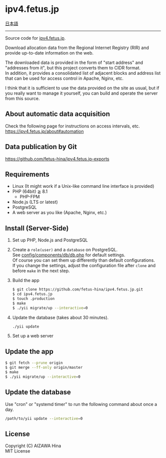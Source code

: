 # ipv4.fetus.jp

[日本語](README.md)

---

Source code for [ipv4.fetus.jp](https://ipv4.fetus.jp/).

Download allocation data from the Regional Internet Registry (RIR) and provide up-to-date
information on the web.

The downloaded data is provided in the form of "start address" and "addresses from it", but this
project converts them to CIDR format.<br>
In addition, it provides a consolidated list of adjacent blocks and address list that can be used
for access control in Apache, Nginx, etc.

I think that it is sufficient to use the data provided on the site as usual, but if you really want
to manage it yourself, you can build and operate the server from this source.



## About automatic data acquisition

Check the following page for instructions on access intervals, etc.<br>
https://ipv4.fetus.jp/about#automation


## Data publication by Git

https://github.com/fetus-hina/ipv4.fetus.jp-exports


## Requirements

- Linux (It might work if a Unix-like command line interface is provided)
- PHP (64bit) ≧ 8.1
  - PHP-FPM
- Node.js (LTS or latest)
- PostgreSQL
- A web server as you like (Apache, Nginx, etc.)


## Install (Server-Side)

1. Set up PHP, Node.js and PostgreSQL

2. Create a `role(user)` and a `database` on PostgreSQL.<br>
   See [config/components/db/db.php](https://github.com/fetus-hina/ipv4.fetus.jp/blob/master/config/components/db/db.php) for default settings.<br>
   Of course you can set them up differently than default configurations.<br>
   If you change the settings, adjust the configuration file after `clone` and before `make` in the next step.

3. Build the app
   ```bash
   $ git clone https://github.com/fetus-hina/ipv4.fetus.jp.git
   $ cd ipv4.fetus.jp
   $ touch .production
   $ make
   $ ./yii migrate/up --interactive=0
   ```

4. Update the database (takes about 30 minutes).
   ```bash
   ./yii update
   ```

5. Set up a web server


## Update the app

```bash
$ git fetch --prune origin
$ git merge --ff-only origin/master
$ make
$ ./yii migrate/up --interactive=0
```


## Update the database

Use "cron" or "systemd timer" to run the following command about once a day.

```bash
/path/to/yii update --interactive=0
```

## License

Copyright (C) AIZAWA Hina  
MIT License
